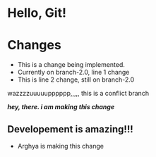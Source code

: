 # Hello, Git!
# Changes
- This is a change being implemented.
- Currently on branch-2.0, line 1 change
- This is line 2 change, still on branch-2.0


wazzzzuuuuupppppp,,,,,    this is a conflict branch

***hey, there. i am making this change***

## Developement is amazing!!!

- Arghya is making this change